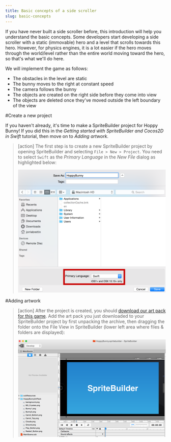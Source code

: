 ```yaml
---
title: Basic concepts of a side scroller
slug: basic-concepts
---
```


If you have never built a side scroller before, this introduction will help you understand the basic concepts. Some developers start developing a side scroller with a static (immovable) hero and a level that scrolls towards this hero. However, for physics engines, it is a lot easier if the hero moves through the world/level rather than the entire world moving toward the hero, so that's what we'll do here.

We will implement the game as follows:

*   The obstacles in the level are static
*   The bunny moves to the right at constant speed
*   The camera follows the bunny
*   The objects are created on the right side before they come into view
*   The objects are deleted once they've moved outside the left boundary of the view

#Create a new project

If you haven't already, it's time to make a SpriteBuilder project for Hoppy Bunny! If you did this in the *Getting started with SpriteBuilder and Cocos2D in Swift* tutorial, then move on to *Adding artwork*.

> [action]
> The first step is to create a new SpriteBuilder project by opening SpriteBuilder and selecting `File > New > Project`. You need to select `Swift` as the *Primary Language* in the *New File* dialog as highlighted below:
>
> ![](../Tutorial-Images/SpriteBuilder_languageSelect.png)

#Adding artwork

> [action]
> After the project is created, you should [download our art pack for this game](https://github.com/MakeSchool-Tutorials/Flappy-Bird-SpriteBuilder-Swift/raw/master/assets.zip). Add the art pack you just downloaded to your SpriteBuilder project by first unpacking the archive, then dragging the folder onto the File View in SpriteBuilder (lower left area where files & folders are displayed):
>
> ![](../Tutorial-Images/SpriteBuilder_artpack.png)
